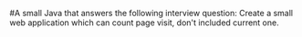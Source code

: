#A small Java that answers the following interview question: Create a small web application which can count page visit, don't included current one.

